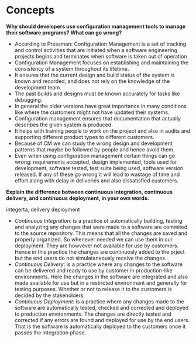 # Concepts    


**Why should developers use configuration management tools to manage their software programs? What can go wrong?**     

- According to Pressman: Configuration Management is a set of tracking and control activities that are initiated when a software engineering projects begins and terminates when software is taken out of operation
- Configuration Management focuses on establishing and maintaining the consistency of a system throughout its lifetime.   
- It ensures that the current design and build status of the system is known and recorded; and does not rely on the knowledge of the development team. 
- The past builds and designs must be known accurately for tasks like debugging. 
- In general the older versions have great importance in many conditions like where the customers might not have updated their systems. 
- Configuration management ensures that documentation that actually describes the given system is produced.
- It helps with training people to work on the project and also in audits and supporting different product types to different customers.
- Because of CM we can study the wrong design and development patterns that maybe be followed by people and hence avoid them.
- Even when using configuration management certain things can go wrong:
requirements accepted, design implemented, tools used for development, software tested, test suite being used, software version released.
If any of these go wrong it will lead to wastage of time and effort along with delay in deliveries and also dissatisfied customers. 

**Explain the difference between continuous integration, continuous delivery, and continuous deployment, in your own words.**     
   
   integerta, delivery deployment
 - *Continuous Integration*: is a practice of automatically building, testing and analyzing any changes that were made to a software are commited to the source repository. This means that all the changes are saved and properly organized. So whenever needed we can use them in our deployment. They are howvever not available for use by customers. Hence in this practice the changes are continuosly added to the prject but the end users do not simulataneously receive the changes.
- *Continuous Delivery*: is a practice where any changes to the software can be delivered and ready to use by customer in production-like environments. Here the changes in the software are integrated and also made available for use but in a restricted environment and generally for testing purposes. Whether or not to release it to the customers is decided by the stakeholders.
- *Continuous Deployment*: is a practice where any changes made to the software are automatically tested, checked and corrected and deployed to production environments. The changes are directly tested and corrected if any errors are found and deployed for use by the end users. That is the software is automatically deployed to the customers once it passes the integration phase.


